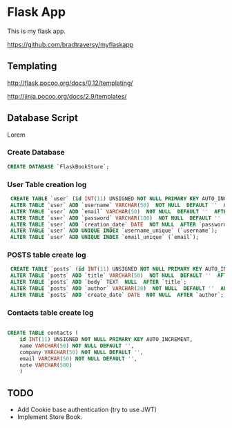 # Flask App

This is my flask app.

https://github.com/bradtraversy/myflaskapp

## Templating

http://flask.pocoo.org/docs/0.12/templating/

http://jinja.pocoo.org/docs/2.9/templates/

## Database Script

Lorem

### Create Database

```sql
CREATE DATABASE `FlaskBookStore`;
```

### User Table creation log

```sql
 CREATE TABLE `user` (id INT(11) UNSIGNED NOT NULL PRIMARY KEY AUTO_INCREMENT);
 ALTER TABLE `user` ADD `username` VARCHAR(50)  NOT NULL  DEFAULT ''  AFTER `id`;
 ALTER TABLE `user` ADD `email` VARCHAR(50)  NOT NULL  DEFAULT ''  AFTER `username`;
 ALTER TABLE `user` ADD `password` VARCHAR(100)  NOT NULL  DEFAULT ''  AFTER `email`;
 ALTER TABLE `user` ADD `creation_date` DATE  NOT NULL  AFTER `password`;
 ALTER TABLE `user` ADD UNIQUE INDEX `username_unique` (`username`);
 ALTER TABLE `user` ADD UNIQUE INDEX `email_unique` (`email`);
```


### POSTS table create log 

```sql
 CREATE TABLE `posts` (id INT(11) UNSIGNED NOT NULL PRIMARY KEY AUTO_INCREMENT);
 ALTER TABLE `posts` ADD `title` VARCHAR(50)  NOT NULL  DEFAULT ''  AFTER `id`;
 ALTER TABLE `posts` ADD `body` TEXT  NULL  AFTER `title`;
 ALTER TABLE `posts` ADD `author` VARCHAR(20)  NOT NULL  DEFAULT ''  AFTER `body`;
 ALTER TABLE `posts` ADD `create_date` DATE  NOT NULL  AFTER `author`;
 ```

### Contacts table create log 
```sql

CREATE TABLE contacts (
    id INT(11) UNSIGNED NOT NULL PRIMARY KEY AUTO_INCREMENT,
    name VARCHAR(50) NOT NULL DEFAULT '',
    company VARCHAR(50) NOT NULL DEFAULT '',
    email VARCHAR(50) NOT NULL DEFAULT '',
    note VARCHAR(500)
    )

```


## TODO 
 - Add Cookie base authentication (try to use JWT)
 - Implement Store Book.


